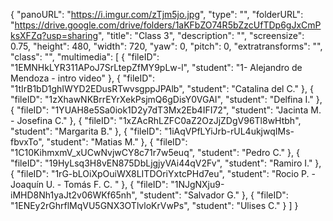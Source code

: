 {
      "panoURL": "https://i.imgur.com/zTjm5jo.jpg",
      "type": "",
      "folderURL": "https://drive.google.com/drive/folders/1aKFbZO74R5bZzcUfTDp6gJxCmPksXFZq?usp=sharing",
      "title": "Class 3",
      "description": "",
      "screensize": 0.75,
      "height": 480,
      "width": 720,
      "yaw": 0,
      "pitch": 0,
      "extratransforms": "",
      "class": "",
      "multimedia": [
         {
            "fileID": "1EMNHkLYR311APoJ7SrLtepZfMY9pLw-l",
            "student": "1- Alejandro de Mendoza - intro video"
         },
         {
            "fileID": "1tIrB1bD1ghIWYD2EDusRTwvsgppJPAlb",
            "student": "Catalina del C."
         },
         {
            "fileID": "1zXhawNKBrrEYrXekPsjmQ6gDisY0VGAI",
            "student": "Delfina I."
         },
         {
            "fileID": "1YUAH8e5Sa0iok1D2y7dT3Mx2Eb4IFI72",
            "student": "Jacinta M. - Josefina C."
         },
         {
            "fileID": "1xZAcRhLZFC0aZ2OzJjZDgV96Tl8wHtbh",
            "student": "Margarita B."
         },
         {
            "fileID": "1iAqVPfLYiJrb-rUL4ukjwqIMs-fbvxTo",
            "student": "Matias M."
         },
         {
            "fileID": "1C10KihmxmV_xUCwNvjwCY8c71r7w5euq",
            "student": "Pedro C."
         },
         {
            "fileID": "19HyLsq3H8vEN875DbLjgjyVAi44qV2Fv",
            "student": "Ramiro I."
         },
         {
            "fileID": "1rG-bLOiXpOuiWX8LITDOriYxtcPHd7eu",
            "student": "Rocio P. - Joaquín U. - Tomás F. C. "
         },
         {
            "fileID": "1NJgNXju9-iMHD8Nh1yaJt2v06WKf65nh",
            "student": "Salvador G."
         },
         {
            "fileID": "1ENEy2rGhrflMqVU5GNX3OTlvloKrVwPs",
            "student": "Ulises C."
         }
      ]
   }